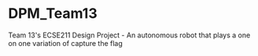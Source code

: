 # DPM_Team13
Team 13's ECSE211 Design Project - An autonomous robot that plays a one on one variation of capture the flag
